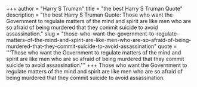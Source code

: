 +++
author = "Harry S Truman"
title = "the best Harry S Truman Quote"
description = "the best Harry S Truman Quote: Those who want the Government to regulate matters of the mind and spirit are like men who are so afraid of being murdered that they commit suicide to avoid assassination."
slug = "those-who-want-the-government-to-regulate-matters-of-the-mind-and-spirit-are-like-men-who-are-so-afraid-of-being-murdered-that-they-commit-suicide-to-avoid-assassination"
quote = '''Those who want the Government to regulate matters of the mind and spirit are like men who are so afraid of being murdered that they commit suicide to avoid assassination.'''
+++
Those who want the Government to regulate matters of the mind and spirit are like men who are so afraid of being murdered that they commit suicide to avoid assassination.
